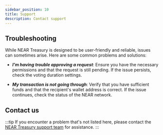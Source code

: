 ```yaml
---
sidebar_position: 10
title: Support
description: Contact support
---
```


    

## Troubleshooting

While NEAR Treasury is designed to be user-friendly and reliable, issues can sometimes arise. Here are some common problems and solutions:

- **_I'm having trouble approving a request_**: Ensure you have the necessary permissions and that the request is still pending. If the issue persists, check the voting duration settings.
    
- **_My transaction is not going through_**: Verify that you have sufficient funds and that the recipient's wallet address is correct. If the issue continues, check the status of the NEAR network.

## Contact us    

:::tip
If you encounter a problem that's not listed here, please contact the [NEAR Treasury support team](https://neartreasury.com/contact-form) for assistance.
:::
